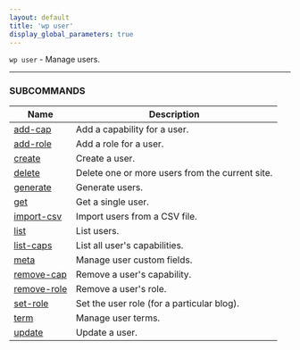 ```yaml
---
layout: default
title: 'wp user'
display_global_parameters: true
---
```


`wp user` - Manage users.

<hr />





### SUBCOMMANDS

<table>
	<thead>
	<tr>
		<th>Name</th>
		<th>Description</th>
	</tr>
	</thead>
	<tbody>
		<tr>
			<td><a href="/commands/user/add-cap/">add-cap</a></td>
			<td>Add a capability for a user.</td>
		</tr>
		<tr>
			<td><a href="/commands/user/add-role/">add-role</a></td>
			<td>Add a role for a user.</td>
		</tr>
		<tr>
			<td><a href="/commands/user/create/">create</a></td>
			<td>Create a user.</td>
		</tr>
		<tr>
			<td><a href="/commands/user/delete/">delete</a></td>
			<td>Delete one or more users from the current site.</td>
		</tr>
		<tr>
			<td><a href="/commands/user/generate/">generate</a></td>
			<td>Generate users.</td>
		</tr>
		<tr>
			<td><a href="/commands/user/get/">get</a></td>
			<td>Get a single user.</td>
		</tr>
		<tr>
			<td><a href="/commands/user/import-csv/">import-csv</a></td>
			<td>Import users from a CSV file.</td>
		</tr>
		<tr>
			<td><a href="/commands/user/list/">list</a></td>
			<td>List users.</td>
		</tr>
		<tr>
			<td><a href="/commands/user/list-caps/">list-caps</a></td>
			<td>List all user's capabilities.</td>
		</tr>
		<tr>
			<td><a href="/commands/user/meta/">meta</a></td>
			<td>Manage user custom fields.</td>
		</tr>
		<tr>
			<td><a href="/commands/user/remove-cap/">remove-cap</a></td>
			<td>Remove a user's capability.</td>
		</tr>
		<tr>
			<td><a href="/commands/user/remove-role/">remove-role</a></td>
			<td>Remove a user's role.</td>
		</tr>
		<tr>
			<td><a href="/commands/user/set-role/">set-role</a></td>
			<td>Set the user role (for a particular blog).</td>
		</tr>
		<tr>
			<td><a href="/commands/user/term/">term</a></td>
			<td>Manage user terms.</td>
		</tr>
		<tr>
			<td><a href="/commands/user/update/">update</a></td>
			<td>Update a user.</td>
		</tr>
	</tbody>
</table>
